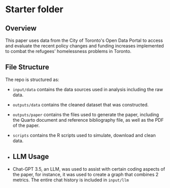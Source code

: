 # Starter folder

## Overview

This paper uses data from the City of Toronto's Open Data Portal to access and evaluate the recent policy changes and funding increases implemented to combat the refugees' homelessness problems in Toronto. 

## File Structure

The repo is structured as:

-   `input/data` contains the data sources used in analysis including the raw data.
-   `outputs/data` contains the cleaned dataset that was constructed.
-   `outputs/paper` contains the files used to generate the paper, including the Quarto document and reference bibliography file, as well as the PDF of the paper. 
-   `scripts` contains the R scripts used to simulate, download and clean data.

-   ## LLM Usage
-   Chat-GPT 3.5, an LLM, was used to assist with certain coding aspects of the paper, for instance, it was used to create a graph that combines 2 metrics. The entire chat history is included in `input/llm`
